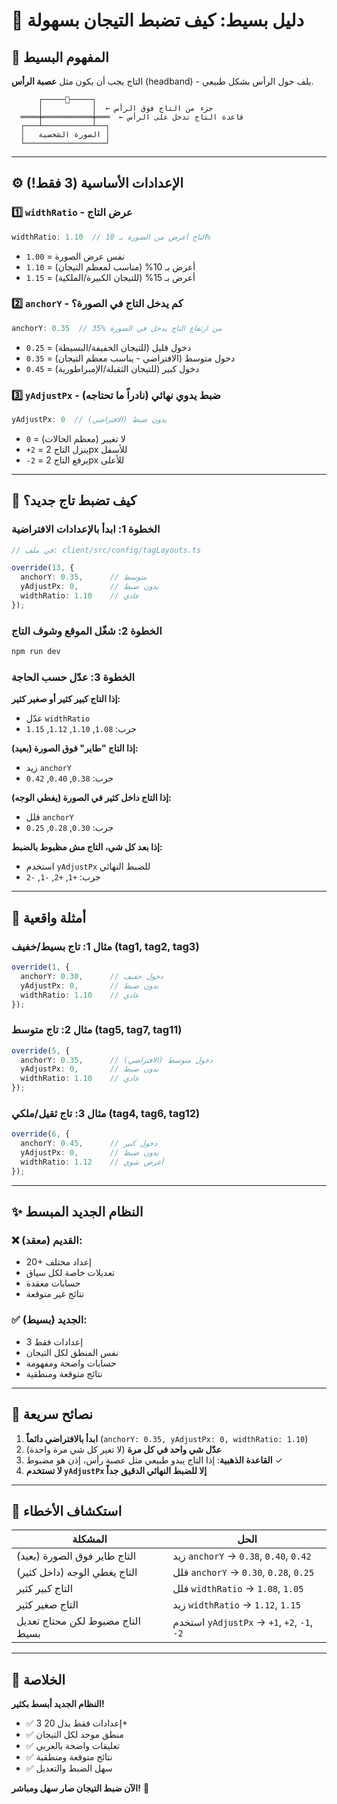 # 👑 دليل بسيط: كيف تضبط التيجان بسهولة

## 🎯 المفهوم البسيط

التاج يجب أن يكون مثل **عصبة الرأس** (headband) - يلف حول الرأس بشكل طبيعي.

```
      ┌─────👑─────┐
      │           │  ← جزء من التاج فوق الرأس
  ════╪═══════════╪═══  ← قاعدة التاج تدخل على الرأس
  ┌───┴───────────┴──┐
  │   الصورة الشخصية │
  └──────────────────┘
```

---

## ⚙️ الإعدادات الأساسية (3 فقط!)

### 1️⃣ `widthRatio` - عرض التاج
```typescript
widthRatio: 1.10  // التاج أعرض من الصورة بـ 10%
```

- `1.00` = نفس عرض الصورة
- `1.10` = أعرض بـ 10% (مناسب لمعظم التيجان)
- `1.15` = أعرض بـ 15% (للتيجان الكبيرة/الملكية)

### 2️⃣ `anchorY` - كم يدخل التاج في الصورة؟
```typescript
anchorY: 0.35  // 35% من ارتفاع التاج يدخل في الصورة
```

- `0.25` = دخول قليل (للتيجان الخفيفة/البسيطة)
- `0.35` = دخول متوسط (الافتراضي - يناسب معظم التيجان)
- `0.45` = دخول كبير (للتيجان الثقيلة/الإمبراطورية)

### 3️⃣ `yAdjustPx` - ضبط يدوي نهائي (نادراً ما تحتاجه)
```typescript
yAdjustPx: 0  // بدون ضبط (الافتراضي)
```

- `0` = لا تغيير (معظم الحالات)
- `+2` = ينزل التاج 2px للأسفل
- `-2` = يرفع التاج 2px للأعلى

---

## 📝 كيف تضبط تاج جديد؟

### الخطوة 1: ابدأ بالإعدادات الافتراضية
```typescript
// في ملف: client/src/config/tagLayouts.ts

override(13, { 
  anchorY: 0.35,      // متوسط
  yAdjustPx: 0,       // بدون ضبط
  widthRatio: 1.10    // عادي
});
```

### الخطوة 2: شغّل الموقع وشوف التاج
```bash
npm run dev
```

### الخطوة 3: عدّل حسب الحاجة

**إذا التاج كبير كثير أو صغير كثير:**
- عدّل `widthRatio`
- جرب: `1.08`, `1.10`, `1.12`, `1.15`

**إذا التاج "طاير" فوق الصورة (بعيد):**
- زيد `anchorY`
- جرب: `0.38`, `0.40`, `0.42`

**إذا التاج داخل كثير في الصورة (يغطي الوجه):**
- قلل `anchorY`
- جرب: `0.30`, `0.28`, `0.25`

**إذا بعد كل شي، التاج مش مظبوط بالضبط:**
- استخدم `yAdjustPx` للضبط النهائي
- جرب: `+1`, `+2`, `-1`, `-2`

---

## 🎨 أمثلة واقعية

### مثال 1: تاج بسيط/خفيف (tag1, tag2, tag3)
```typescript
override(1, { 
  anchorY: 0.30,      // دخول خفيف
  yAdjustPx: 0,       // بدون ضبط
  widthRatio: 1.10    // عادي
});
```

### مثال 2: تاج متوسط (tag5, tag7, tag11)
```typescript
override(5, { 
  anchorY: 0.35,      // دخول متوسط (الافتراضي)
  yAdjustPx: 0,       // بدون ضبط
  widthRatio: 1.10    // عادي
});
```

### مثال 3: تاج ثقيل/ملكي (tag4, tag6, tag12)
```typescript
override(6, { 
  anchorY: 0.45,      // دخول كبير
  yAdjustPx: 0,       // بدون ضبط
  widthRatio: 1.12    // أعرض شوي
});
```

---

## ✨ النظام الجديد المبسط

### ❌ القديم (معقد):
- 20+ إعداد مختلف
- تعديلات خاصة لكل سياق
- حسابات معقدة
- نتائج غير متوقعة

### ✅ الجديد (بسيط):
- 3 إعدادات فقط
- نفس المنطق لكل التيجان
- حسابات واضحة ومفهومة
- نتائج متوقعة ومنطقية

---

## 🚀 نصائح سريعة

1. **ابدأ بالافتراضي دائماً** (`anchorY: 0.35, yAdjustPx: 0, widthRatio: 1.10`)
2. **عدّل شي واحد في كل مرة** (لا تغير كل شي مرة واحدة)
3. **القاعدة الذهبية**: إذا التاج يبدو طبيعي مثل عصبة رأس، إذن هو مضبوط ✓
4. **لا تستخدم `yAdjustPx` إلا للضبط النهائي الدقيق جداً**

---

## 🔧 استكشاف الأخطاء

| المشكلة | الحل |
|---------|------|
| التاج طاير فوق الصورة (بعيد) | زيد `anchorY` → `0.38`, `0.40`, `0.42` |
| التاج يغطي الوجه (داخل كثير) | قلل `anchorY` → `0.30`, `0.28`, `0.25` |
| التاج كبير كثير | قلل `widthRatio` → `1.08`, `1.05` |
| التاج صغير كثير | زيد `widthRatio` → `1.12`, `1.15` |
| التاج مضبوط لكن محتاج تعديل بسيط | استخدم `yAdjustPx` → `+1`, `+2`, `-1`, `-2` |

---

## 🎉 الخلاصة

**النظام الجديد أبسط بكثير!**

- ✅ 3 إعدادات فقط بدل 20+
- ✅ منطق موحد لكل التيجان
- ✅ تعليقات واضحة بالعربي
- ✅ نتائج متوقعة ومنطقية
- ✅ سهل الضبط والتعديل

**الآن ضبط التيجان صار سهل ومباشر!** 🚀
